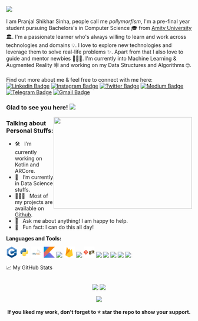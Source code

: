 <img src="https://github.com/pranjalshikhar/pranjalshikhar/blob/master/image.jpg" />

I am Pranjal Shikhar Sinha, people call me <i>pollymorfism</i>, I'm a pre-final year student pursuing Bachelors's in Computer Science 🎓 from [Amity University](https://www.amity.edu/lucknow/) 🏛. I'm a passionate learner who's always willing to learn and work across technologies and domains 💡. I love to explore new technologies and leverage them to solve real-life problems ✨. Apart from that I also love to guide and mentor newbies 👨🏻‍💻. I'm currently into Machine Learning & Augmented Reality 🕸️ and working on my Data Structures and Algorithms 🤓. <br> <br>
Find out more about me & feel free to connect with me here: <br>
[![Linkedin Badge](https://img.shields.io/badge/-pranjalshikhar-blue?style=flat-square&logo=Linkedin&logoColor=white&link=https://www.linkedin.com/in/pranjalshikhar/)](https://www.linkedin.com/in/pranjalshikhar/)
[![Instagram Badge](https://img.shields.io/badge/-pollymorfism-red?style=flat-square&logo=Instagram&logoColor=white&link=https://www.instagram.com/pollymorfism/)](https://www.instagram.com/pollymorfism/)
[![Twitter Badge](https://img.shields.io/badge/-pranjalshikhar-indigo?style=flat-square&logo=Twitter&logoColor=white&link=https://www.twitter.com/pranjalshikhar/)](https://www.twitter.com/pranjalshikhar/)
[![Medium Badge](https://img.shields.io/badge/-pranjalshikhar-black?style=flat-square&logo=Medium&logoColor=white&link=https://www.medium.com/@pranjalshikhar/)](https://www.medium.com/@pranjalshikhar/)
[![Telegram Badge](https://img.shields.io/badge/-pollymorfism-blue?style=flat-square&logo=Telegram&logoColor=white&link=https://t.me/pollymorfism/)](https://t.me/pollymorfism/)
[![Gmail Badge](https://img.shields.io/badge/-shikhar.pranjal3@gmail.com-c14438?style=flat-square&logo=Gmail&logoColor=white&link=mailto:shikhar.pranjal3@gmail.com)](mailto:shikhar.pranjal3@gmail.com)


### Glad to see you here! ![](https://visitor-badge.glitch.me/badge?page_id=pranjalshikhar.pranjalshikhar)

<img align="right" height="250" width="375" alt="" src="https://github.com/pranjalshikhar/pranjalshikhar/blob/master/coder.gif" />

### Talking about Personal Stuffs:

- 🛠 &nbsp; I’m currently working on Kotlin and ARCore.
- 🚀 &nbsp; I’m currently in Data Science stuffs.
- 👨🏻‍💻 &nbsp; Most of my projects are available on [Github](https://github.com/pranjalshikhar).
- 💬 &nbsp; Ask me about anything! I am happy to help.
- 👾 &nbsp; Fun fact: I can do this all day! 

**Languages and Tools:**  

<code><img height="30" src="https://raw.githubusercontent.com/github/explore/80688e429a7d4ef2fca1e82350fe8e3517d3494d/topics/cpp/cpp.png"></code>
<code><img height="30" src="https://raw.githubusercontent.com/github/explore/80688e429a7d4ef2fca1e82350fe8e3517d3494d/topics/python/python.png"></code>
<code><img height="30" src="https://raw.githubusercontent.com/github/explore/80688e429a7d4ef2fca1e82350fe8e3517d3494d/topics/mysql/mysql.png"></code>
<code><img height="30" src="https://raw.githubusercontent.com/github/explore/80688e429a7d4ef2fca1e82350fe8e3517d3494d/topics/kotlin/kotlin.png"></code>
<code><img height="30" src="https://cdn.iconscout.com/icon/free/png-512/google-arcore-2038787-1721677.png"></code>
<code><img height="30" src="https://raw.githubusercontent.com/github/explore/80688e429a7d4ef2fca1e82350fe8e3517d3494d/topics/firebase/firebase.png"></code>
<code><img height="30" src="https://encrypted-tbn0.gstatic.com/images?q=tbn:ANd9GcQbASdm2qmISAZ4--UycxGGRc4WMoTIxrz_dIwNomd_qu9xwR4gIxcZgANqr4R8ToGSdzC9d2jrFtxObSjTWhFWBxpvC-Ka5EXc0g&usqp=CAU&ec=45761792"></code>
<code><img height="30" src="https://raw.githubusercontent.com/github/explore/80688e429a7d4ef2fca1e82350fe8e3517d3494d/topics/git/git.png"></code>
<code><img height="30" src="https://hidenobu-tokuda.com/wp-content/uploads/2019/05/heroku-logo-solid-gradient.png"></code>
<code><img height="30" src="https://github.githubassets.com/images/modules/logos_page/GitHub-Mark.png"></code>
<code><img height="30" src="https://toppng.com/uploads/preview/vscode-visual-studio-code-11562929010rwlaaoeohl.png"></code>
<code><img height="30" src="https://w7.pngwing.com/pngs/911/748/png-transparent-unity-technologies-adobe-flash-computer-software-technology-unity-emblem-electronics-company.png"></code>
<code><img height="30" src="https://miro.medium.com/max/750/1*XEzukXOEUudcXkyrouu3vw.jpeg"></code>

<summary>📈 My GitHub Stats</summary>
<br>

<p align="center">
<img src="https://github-readme-stats.vercel.app/api?username=pranjalshikhar&count_private=true&show_icons=true&include_all_commits=true&theme=tokyonight">
<img src="https://github-readme-stats.vercel.app/api/top-langs/?username=pranjalshikhar&hide=TeX&layout=compact&theme=tokyonight">
</p>
<p align="center"><img src="https://github-readme-streak-stats.herokuapp.com/?user=pranjalshikhar"></p>


<p align="center"><b>If you liked my work, don’t forget to ⭐ star the repo to show your support.</b></p>
